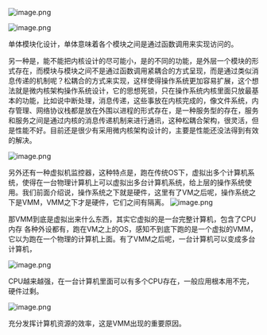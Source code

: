 ![image.png](https://gitee.com/hxc8/images10/raw/master/img/202409191038875.png)


![image.png](https://gitee.com/hxc8/images10/raw/master/img/202409191039368.png)


单体模块化设计，单体意味着各个模块之间是通过函数调用来实现访问的。

另一种是，能不能把内核设计的尽可能小，是的不同的功能，是外层一个模块的形式存在，而模块与模块之间不是通过函数调用紧耦合的方式呈现，而是通过类似消息传递的机制呢？松耦合的方式来实现，这样使得操作系统更加容易扩展，这个想法就是微内核架构操作系统设计，它的思想死锁，只在操作系统内核里面只放最基本的功能，比如说中断处理，消息传递，这些事放在内核完成的，像文件系统，内存管理、网络协议栈都是放在外围以进程的形式存在，是一种服务型的存在，服务和服务之间是通过内核的消息传递机制来进行通讯，这种松耦合架构，很灵活，但是性能不好。目前还是很少有采用微内核架构设计的，主要是性能还没法得到有效的解决。

![image.png](https://gitee.com/hxc8/images10/raw/master/img/202409191039978.png)


另外还有一种虚拟机监控器，这种特点是，跑在传统OS下，虚拟出多个计算机系统，使得在一台物理计算机上可以虚拟出多台计算机系统，给上层的操作系统使用。我们前面介绍说，操作系统之下就是硬件，这里有了VM之后呢，操作系统之下是VMM，VMM之下才是硬件，它们之间有隔离。
![image.png](https://gitee.com/hxc8/images10/raw/master/img/202409191039930.png)


 那VMM到底是虚拟出来什么东西，其实它虚拟的是一台完整计算机，包含了CPU 内存 各种外设都有，跑在VM之上的OS，感知不到底下跑的是一个虚拟的VMM，它以为跑在一个物理的计算机上面。有了VMM之后呢，一台计算机可以变成多台计算机，

![image.png](https://gitee.com/hxc8/images10/raw/master/img/202409191039817.png)


CPU越来越强，在一台计算机里面可以有多个CPU存在，一般应用根本用不完，硬件过剩。

![image.png](https://gitee.com/hxc8/images10/raw/master/img/202409191039428.png)


充分发挥计算机资源的效率，这是VMM出现的重要原因。 